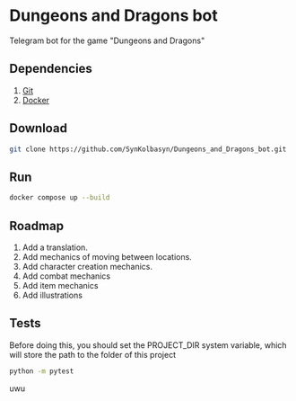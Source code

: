 # Dungeons and Dragons bot
Telegram bot for the game "Dungeons and Dragons"

## Dependencies
1. [Git](https://git-scm.com/)
2. [Docker](https://www.docker.com/)

## Download
```Bash
git clone https://github.com/SynKolbasyn/Dungeons_and_Dragons_bot.git
```

## Run
```Bash
docker compose up --build
```

## Roadmap
1. Add a translation.
2. Add mechanics of moving between locations.
3. Add character creation mechanics.
4. Add combat mechanics
5. Add item mechanics
6. Add illustrations

## Tests
Before doing this, you should set the PROJECT_DIR system variable, which will store the path to the folder of this project
```Bash
python -m pytest
```
uwu 
